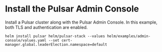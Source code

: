 # Install the Pulsar Admin Console

Install a Pulsar cluster along with the Pulsar Admin Console. In this example, both TLS and authentication are enabled.
```
helm install pulsar helm/pulsar-stack --values helm/examples/admin-console/values.yaml --set cert-manager.global.leaderElection.namespace=default
```
